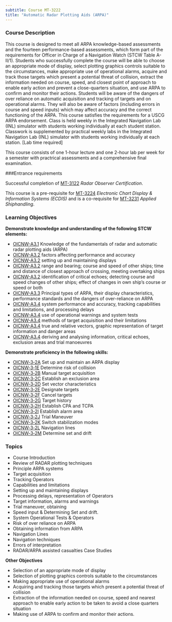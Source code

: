 ```yaml
---
subtitle: Course MT-3222
title: "Automatic Radar Plotting Aids (ARPA)"
---
```


### Course Description

This course is designed to meet all ARPA knowledge-based assessments and the fourteen performance-based assessments, which form part of the requirements for Officer in Charge of a Navigation Watch (STCW Table A-II/1). Students who successfully complete the course will be able to choose an appropriate mode of display, select plotting graphics controls suitable to the circumstances, make appropriate use of operational alarms, acquire and track those targets which present a potential threat of collision, extract the information needed on course, speed, and closest point of approach to enable early action and prevent a close-quarters situation, and use ARPA to confirm and monitor their actions. Students will be aware of the dangers of over reliance on automatic acquisition and tracking of targets and on operational alarms. They will also be aware of factors (including errors in course and speed inputs) which may affect accuracy and the correct functioning of the ARPA. This course satisfies the requirements for a USCG ARPA endorsement.  Class is held weekly in the Integrated Navigation Lab (INL) simulator with students working individually at each student station.  Classwork is supplemented by practical weekly labs in the Integrated Navigation Lab (INL) simulator with students working individually at each station. [Lab time required]


This course consists of one 1-hour lecture and one 2-hour lab per week for a semester with practrical assessments and a comprehensive final examination.

###Entrance requirements

Successful completion of  [MT-3122](mt-3122.html) *Radar Observer Certification*.

This course is a pre-requisite for [MT-3224](mt-3224.html) *Electronic Chart Display & Information Systems (ECDIS)*  and is a co-requisite for [MT-3231](mt-3231.html) *Applied Shiphandling*.


### Learning Objectives

**Demonstrate knowledge and understanding of the following STCW elements:**

* [OICNW-A3.1](21#OICNW-A3\.1) Knowledge of the fundamentals of radar and automatic radar plotting aids (ARPA)
* [OICNW-A3.2](21#OICNW-A3\.2) factors affecting performance and accuracy
* [OICNW-A3.2](21#OICNW-A3\.2) setting up and maintaining displays
* [OICNW-A3.2](21#OICNW-A3\.2) range and bearing; course and speed of other ships; time and distance of closest approach of crossing, meeting overtaking ships
* [OICNW-A3.2](21#OICNW-A3\.2) identification of critical echoes; detecting course and speed changes of other ships; effect of changes in own ship’s course or speed or both
* [OICNW-A3.3](21#OICNW-A3\.3) Principal types of ARPA, their display characteristics, performance standards and the dangers of over-reliance on ARPA
* [OICNW-A3.4](21#OICNW-A3\.4) system performance and accuracy, tracking capabilities and limitations, and processing delays
* [OICNW-A3.4](21#OICNW-A3\.4) use of operational warnings and system tests
* [OICNW-A3.4](21#OICNW-A3\.4) methods of target acquisition and their limitations
* [OICNW-A3.4](21#OICNW-A3\.4) true and relative vectors, graphic representation of target information and danger areas
* [OICNW-A3.4](21#OICNW-A3\.4) deriving and analysing information, critical echoes, exclusion areas and trial manoeuvres 

**Demonstrate proficiency in the following skills:**

* [OICNW‑3‑2A](OICNW-3-2A) Set up and maintain an ARPA display
* [OICNW‑3‑1E](OICNW-3-1E) Determine risk of collision
* [OICNW‑3‑2B](OICNW-3-2B) Manual target acquisition
* [OICNW‑3‑2C](OICNW-3-2C) Establish an exclusion area
* [OICNW‑3‑2D](OICNW-3-2D) Set vector characteristics
* [OICNW‑3‑2E](OICNW-3-2E) Designate targets
* [OICNW‑3‑2F](OICNW-3-2F) Cancel targets
* [OICNW‑3‑2G](OICNW-3-2G) Target history
* [OICNW‑3‑2H](OICNW-3-2H) Establish CPA and TCPA
* [OICNW‑3‑2I](OICNW-3-2I) Establish alarm area
* [OICNW‑3‑2J](OICNW-3-2J) Trial Maneuver
* [OICNW‑3‑2K](OICNW-3-2K) Switch stabilization modes
* [OICNW‑3‑2L](OICNW-3-2L) Navigation lines
* [OICNW‑3‑2M](OICNW-3-2M) Determine set and drift

### Topics

* Course Introduction
* Review of RADAR plotting techniques 
* Principle ARPA systems
* Target acquisition
* Tracking Operators 
* Capabilities and limitations 
* Setting up and maintaining displays
* Processing delays, representation of Operators 
* Target information, alarms and warnings 
* Trial maneuver, obtaining 
* Speed input & Determining Set and drift.
* System Operational Tests & Operators 
* Risk of over reliance on ARPA 
* Obtaining information from ARPA 
* Navigation Lines
* Navigation techniques
* Errors of interpretation
* RADAR/ARPA assisted casualties Case Studies 

**Other Objectives**

* Selection of an appropriate mode of display
* Selection of plotting graphics controls suitable to the circumstances
* Making appropriate use of operational alarms
* Acquiring and tracking those targets which present a potential threat of collision
* Extraction of the information needed on course, speed and nearest approach to enable early action to be taken to avoid a close quarters situation
* Making use of ARPA to confirm and monitor their actions.




